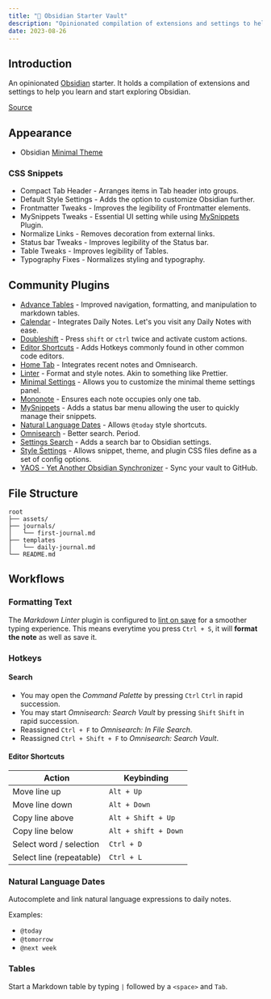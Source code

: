 ```yaml
---
title: "🔮 Obsidian Starter Vault"
description: "Opinionated compilation of extensions and settings to help you learn and start exploring Obsidian."
date: 2023-08-26
---
```


## Introduction

An opinionated [Obsidian](https://obsidian.md/) starter. It holds a compilation of extensions and settings to help you learn and start exploring Obsidian.

[Source](https://github.com/semanticdata/obsidian-starter-vault)

## Appearance

* Obsidian [Minimal Theme](https://github.com/kepano/obsidian-minimal)

### CSS Snippets

* Compact Tab Header - Arranges items in Tab header into groups.
* Default Style Settings - Adds the option to customize Obsidian further.
* Frontmatter Tweaks - Improves the legibility of Frontmatter elements.
* MySnippets Tweaks - Essential UI setting while using [MySnippets](https://github.com/chetachiezikeuzor/MySnippets-Plugin) Plugin.
* Normalize Links - Removes decoration from external links.
* Status bar Tweaks - Improves legibility of the Status bar.
* Table Tweaks - Improves legibility of Tables.
* Typography Fixes - Normalizes styling and typography.

## Community Plugins

* [Advance Tables](https://github.com/tgrosinger/advanced-tables-obsidian) - Improved navigation, formatting, and manipulation to markdown tables.
* [Calendar](https://github.com/liamcain/obsidian-calendar-plugin) - Integrates Daily Notes. Let's you visit any Daily Notes with ease.
* [Doubleshift](https://github.com/Qwyntex/doubleshift) - Press `shift` or `ctrl` twice and activate custom actions.
* [Editor Shortcuts](https://github.com/timhor/obsidian-editor-shortcuts) - Adds Hotkeys commonly found in other common code editors.
* [Home Tab](https://github.com/olrenso/obsidian-home-tab) - Integrates recent notes and Omnisearch.
* [Linter](https://github.com/platers/obsidian-linter) - Format and style notes. Akin to something like Prettier.
* [Minimal Settings](https://github.com/kepano/obsidian-minimal-settings) - Allows you to customize the minimal theme settings panel.
* [Mononote](https://github.com/czottmann/obsidian-mononote) - Ensures each note occupies only one tab.
* [MySnippets](https://github.com/chetachiezikeuzor/MySnippets-Plugin) - Adds a status bar menu allowing the user to quickly manage their snippets.
* [Natural Language Dates](https://github.com/argenos/nldates-obsidian) - Allows `@today` style shortcuts.
* [Omnisearch](https://github.com/scambier/obsidian-omnisearch) - Better search. Period.
* [Settings Search](https://github.com/javalent/settings-search) - Adds a search bar to Obsidian settings.
* [Style Settings](https://github.com/mgmeyers/obsidian-style-settings) - Allows snippet, theme, and plugin CSS files define as a set of config options.
* [YAOS - Yet Another Obsidian Synchronizer](https://github.com/mahyarmirrashed/yaos) - Sync your vault to GitHub.

## File Structure

```
root
├── assets/
├── journals/
│   └── first-journal.md
├── templates
│   └── daily-journal.md
└── README.md
```

## Workflows

### Formatting Text

The _Markdown Linter_ plugin is configured to <ins>lint on save</ins> for a smoother typing experience. This means everytime you press `Ctrl + S`, it will **format the note** as well as save it.

### Hotkeys

#### Search

* You may open the _Command Palette_ by pressing `Ctrl` `Ctrl` in rapid succession.
* You may start _Omnisearch: Search Vault_ by pressing `Shift` `Shift` in rapid succession.
* Reassigned `Ctrl + F` to _Omnisearch: In File Search_.
* Reassigned `Ctrl + Shift + F` to _Omnisearch: Search Vault_.

#### Editor Shortcuts

| Action                   | Keybinding           |
| ------------------------ | -------------------- |
| Move line up             | `Alt + Up`           |
| Move line down           | `Alt + Down`         |
| Copy line above          | `Alt + Shift + Up`   |
| Copy line below          | `Alt + shift + Down` |
| Select word / selection  | `Ctrl + D`           |
| Select line (repeatable) | `Ctrl + L`           |

### Natural Language Dates

Autocomplete and link natural language expressions to daily notes.

Examples:

* `@today`
* `@tomorrow`
* `@next week`

### Tables

Start a Markdown table by typing `|` followed by a `<space>` and `Tab`.
